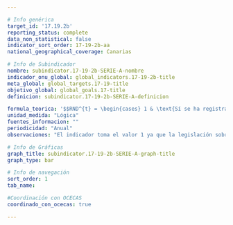 ```yaml
---

# Info genérica
target_id: '17.19.2b'
reporting_status: complete
data_non_statistical: false
indicator_sort_order: 17-19-2b-aa
national_geographical_coverage: Canarias

# Info de Subindicador
nombre: subindicator.17-19-2b-SERIE-A-nombre
indicador_onu_global: global_indicators.17-19-2b-title
meta_global: global_targets.17-19-title
objetivo_global: global_goals.17-title
definicion: subindicator.17-19-2b-SERIE-A-definicion

formula_teorica: '$$RND^{t} = \begin{cases} 1 & \text{Sí se ha registrado el 100% de los nacimientos y al menos el 80% de las defunciones del año t} \\ 0 & \text{No se ha registrado el 100% de los nacimientos y al menos el 80% de las defunciones del año t} \end{cases} $$'
unidad_medida: "Lógica"
fuentes_informacion: ""
periodicidad: "Anual"
observaciones: "El indicador toma el valor 1 ya que la legislación sobre el Registro Civil establece la obligatoriedad de registrar los nacimientos y defunciones"

# Info de Gráficas
graph_title: subindicator.17-19-2b-SERIE-A-graph-title
graph_type: bar

# Info de navegación
sort_order: 1
tab_name:

#Coordinación con OCECAS
coordinado_con_ocecas: true

---
```


